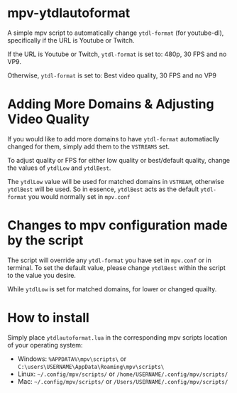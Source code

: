 # mpv-ytdlautoformat
A simple mpv script to automatically change `ytdl-format` (for youtube-dl), specifically if the URL is Youtube or Twitch.

If the URL is Youtube or Twitch, `ytdl-format` is set to:
480p, 30 FPS and no VP9.

Otherwise, `ytdl-format` is set to:
Best video quality, 30 FPS and no VP9

# Adding More Domains & Adjusting Video Quality
If you would like to add more domains to have `ytdl-format` automatiaclly changed for them, simply add them to the `VSTREAMS` set.

To adjust quality or FPS for either low quality or best/default quality, change the values of `ytdlLow` and `ytdlBest`.

The `ytdlLow` value will be used for matched domains in `VSTREAM`, otherwise `ytdlBest` will be used. So in essence, `ytdlBest` acts as the default `ytdl-format` you would normally set in `mpv.conf`

# Changes to mpv configuration made by the script
The script will override any `ytdl-format` you have set in `mpv.conf` or in terminal. To set the default value, please change `ytdlBest` within the script to the value you desire.

While `ytdlLow` is set for matched domains, for lower or changed quailty.

# How to install
Simply place `ytdlautoformat.lua` in the corresponding mpv scripts location of your operating system:

- Windows: `%APPDATA%\mpv\scripts\` or `C:\users\USERNAME\AppData\Roaming\mpv\scripts\`
- Linux: `~/.config/mpv/scripts/` or `/home/USERNAME/.config/mpv/scripts/`
- Mac: `~/.config/mpv/scripts/` or `/Users/USERNAME/.config/mpv/scripts/`
